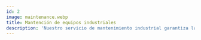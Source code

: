 ```yaml
---
id: 2
image: maintenance.webp
title: Mantención de equipos industriales
description: 'Nuestro servicio de mantenimiento industrial garantiza la funcionalidad y durabilidad de tus equipos críticos. Con experiencia y enfoque preventivo, aseguramos operaciones fluidas y eficientes para tu tranquilidad y éxito empresarial.'
---
```

